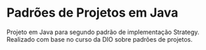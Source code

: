 # Padrões de Projetos em Java

Projeto em Java para segundo padrão de implementação Strategy. Realizado com base no curso da DIO sobre padrões de projetos.
